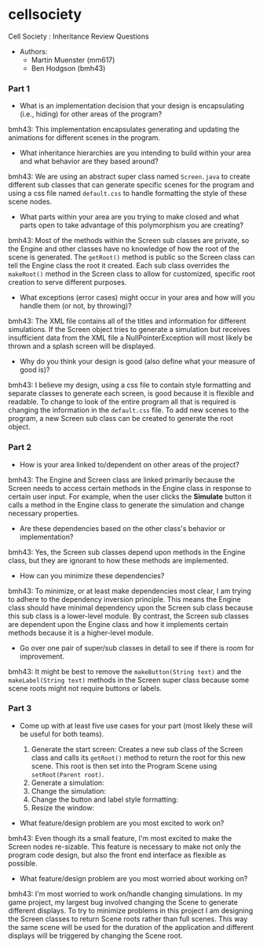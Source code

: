 # cellsociety 

Cell Society : Inheritance Review Questions
* Authors:
    * Martin Muenster (mm617)
    * Ben Hodgson (bmh43)

### Part 1
* What is an implementation decision that your design is encapsulating (i.e., hiding) for other areas of the program? 

bmh43: This implementation encapsulates generating and updating the animations for different 
scenes in the program. 

* What inheritance hierarchies are you intending to build within your area and what behavior are they based around?

bmh43: We are using an abstract super class named `Screen.java` to create different sub classes that can generate specific scenes for the program and using a css file named `default.css` to handle formatting the style of these scene nodes. 

* What parts within your area are you trying to make closed and what parts open to take advantage of this polymorphism you are creating?

bmh43: Most of the methods within the Screen sub classes are private, so the Engine and other classes have no knowledge of how the root of the scene is generated. The `getRoot()` method is public so the Screen class can tell the Engine class the root it created. Each sub class overrides the `makeRoot()` method in the Screen class to allow for customized, specific root creation to serve different purposes. 

* What exceptions (error cases) might occur in your area and how will you handle them (or not, by throwing)?

bmh43: The XML file contains all of the titles and information for different simulations. If the Screen object tries to generate a simulation but receives insufficient data from the XML file a NullPointerException will most likely be thrown and a splash screen will be displayed.

* Why do you think your design is good (also define what your measure of good is)?

bmh43: I believe my design, using a css file to contain style formatting and separate classes to generate each screen, is good because it is flexible and readable. To change to look of the entire program all that is required is changing the information in the `default.css` file. To add new scenes to the program, a new Screen sub class can be created to generate the root object.  

### Part 2

* How is your area linked to/dependent on other areas of the project?

bmh43: The Engine and Screen class are linked primarily because the Screen needs to access certain methods in the Engine class in response to certain user input. For example, when the user clicks the **Simulate** button it calls a method in the Engine class to generate the simulation and change necessary properties.

* Are these dependencies based on the other class's behavior or implementation?

bmh43: Yes, the Screen sub classes depend upon methods in the Engine class, but they are ignorant to how these methods are implemented. 

* How can you minimize these dependencies?

bmh43: To minimize, or at least make dependencies most clear, I am trying to adhere to the dependency inversion principle. This means the Engine class should have minimal dependency upon the Screen sub class because this sub class is a lower-level module. By contrast, the Screen sub classes are dependent upon the Engine class and how it implements certain methods because it is a higher-level module.

* Go over one pair of super/sub classes in detail to see if there is room for improvement. 

bmh43: It might be best to remove the `makeButton(String text)` and the `makeLabel(String text)` methods in the Screen super class because some scene roots might not require buttons or labels. 

### Part 3

* Come up with at least five use cases for your part (most likely these will be useful for both teams).

    1. Generate the start screen: Creates a new sub class of the Screen class and calls its `getRoot()` method to return the root for this new scene. This root is then set into the Program Scene using `setRoot(Parent root)`. 
    2. Generate a simulation: 
    3. Change the simulation:
    4. Change the button and label style formatting:
    5. Resize the window: 

* What feature/design problem are you most excited to work on? 

bmh43: Even though its a small feature, I'm most excited to make the Screen nodes re-sizable. This feature is necessary to make not only the program code design, but also the front end interface as flexible as possible. 

* What feature/design problem are you most worried about working on?

bmh43: I'm most worried to work on/handle changing simulations. In my game project, my largest bug involved changing the Scene to generate different displays. To try to minimize problems in this project I am designing the Screen classes to return Scene roots rather than full scenes. This way the same scene will be used for the duration of the application and different displays will be triggered by changing the Scene root. 


